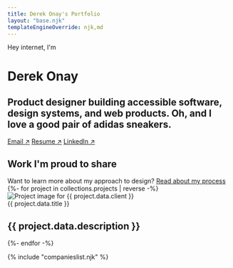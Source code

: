 ```yaml
---
title: Derek Onay's Portfolio
layout: "base.njk"
templateEngineOverride: njk,md
---
```


<!-- Portfolios should highlight challenges you faced, how you collaborated with others, what you learned, and the personal/business/end-user impact of your work. -->
<div class="hero-top fade-in">
    <div class="intro">
        <p style="color: var(--button-primary)">Hey internet, I'm</p>
        <h1>Derek Onay</h1>
        <h2>Product designer building accessible software, design systems, and web products. Oh, and I love a good pair of adidas sneakers.</h2>
    </div>
<div class="choose-adventure">
    <a href="mailto:derek.onay@gmail.com">Email &#8599;</a>
    <a target="_blank" href="/assets/Resume-2024.pdf" download="DerekOnay-Resume.pdf">Resume &#8599;</a>
    <a target="_blank" href="https://www.linkedin.com/in/derek-onay/">LinkedIn &#8599;</a>
    <!-- <a href="/" class="button-inverse">experience the chaos</a> -->
</div>
</div>


<div id="projects" name="projects" class="project-container fade-in">
    <div class="top">
        <h2>Work I'm proud to share</h2>
        <span style="color: var(--font-secondary);">Want to learn more about my approach to design? <a href="/process">Read about my process</a></span>
    </div>
    <section>
        <div class="projects-grid">
            {%- for project in collections.projects | reverse -%}
                <div id="{{ project.data.client}}" class="project-card" role="button" tabindex="0" onclick="location.href='{{project.url}}'">
                    <div class="image-wrap">
                        <img alt="Project image for {{ project.data.client }}" class="project-image" src="/assets/projects/{{ project.data.client }}/{{ project.data.image }}" />
                    </div>
                    <!-- <div class="icon">
                        <img src="/assets/logos/{{ project.data.logo }}" alt="{{ project.data.title }} app icon">    
                    </div> -->
                    <div class="title">{{ project.data.title }}</div>
                    <h2>{{ project.data.description }}</h2>
                </div>
            {%- endfor -%}
        </div>
    </section>

{% include "companieslist.njk" %}
</div>




